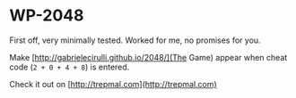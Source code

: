 WP-2048
=======

First off, very minimally tested. Worked for me, no promises for you.

Make [http://gabrielecirulli.github.io/2048/](The Game) appear when cheat code (`2 + 0 + 4 + 8`) is entered.

Check it out on [http://trepmal.com](http://trepmal.com)
